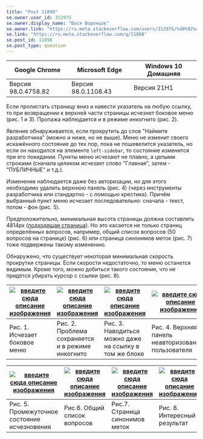 ```yaml
---
title: "Post 11898"
se.owner.user_id: 312975
se.owner.display_name: "Вася Воронцов"
se.owner.link: "https://ru.meta.stackoverflow.com/users/312975/%d0%92%d0%b0%d1%81%d1%8f-%d0%92%d0%be%d1%80%d0%be%d0%bd%d1%86%d0%be%d0%b2"
se.link: "https://ru.meta.stackoverflow.com/q/11898"
se.post_id: 11898
se.post_type: question
---
```

<div class="s-table-container">
<table class="s-table">
<thead>
<tr>
<th>Google Chrome</th>
<th>Microsoft Edge</th>
<th>Windows 10 Домашняя</th>
</tr>
</thead>
<tbody>
<tr>
<td>Версия 98.0.4758.82</td>
<td>Версия 98.0.1108.43</td>
<td>Версия 21H1</td>
</tr>
</tbody>
</table>
</div>
<p>Если пролистать страницу вниз и навести указатель на любую ссылку, то при возвращении к верхней части страницы исчезнет боковое меню (рис. 1 и 3). Пропажа наблюдается и в режиме инкогнито (рис. 2).</p>
<p>Явление обнаруживается, если прокрутить до слов &quot;Наймите разработчика&quot; (можно и ниже, но не выше). Меню не изменит своего искажённого состояние до тех пор, пока не пошевелится указатель, но если он находился на элементе <code>left-sidebar</code>, то состояние изменится при его покидании. Пункты меню исчезают не плавно, а целыми строками (сначала целиком исчезает слово &quot;Главная&quot;, затем - &quot;ПУБЛИЧНЫЕ&quot; и т.д.).</p>
<p>Изменение наблюдается даже без авторизации, но для этого необходимо удалить верхнюю панель (рис. 4) (через инструменты разработчика или стандартно - с помощью крестика). Причём выбранный пункт меню исчезает последовательно: сначала - текст, потом - фон (рис. 5).</p>
<p>Предположительно, минимальная высота страницы должна составлять 4814px (<a href="https://ru.meta.stackoverflow.com/tags/synonyms">подходящая страница</a>). Но это касается не только страниц определённых вопросов, например, общий список вопросов (50 вопросов на странице) (рис. 6) или страница синонимов меток (рис. 7) тоже подвержены такому изменению.</p>
<p>Обнаружено, что существует некоторая минимальная скорость прокрутки страницы. Если скорости недостаточно, то меню останется видимым. Кроме того, можно добиться такого состояния, что не придётся убирать курсор с ссылки (рис. 8).</p>
<div class="s-table-container">
<table class="s-table">
<thead>
<tr>
<th><a href="https://i.stack.imgur.com/HxtES.gif" rel="nofollow noreferrer"><img src="https://i.stack.imgur.com/HxtES.gif" alt="введите сюда описание изображения" /></a></th>
<th><a href="https://i.stack.imgur.com/e2f5v.png" rel="nofollow noreferrer"><img src="https://i.stack.imgur.com/e2f5v.png" alt="введите сюда описание изображения" /></a></th>
<th><a href="https://i.stack.imgur.com/G8S8i.gif" rel="nofollow noreferrer"><img src="https://i.stack.imgur.com/G8S8i.gif" alt="введите сюда описание изображения" /></a></th>
<th><a href="https://i.stack.imgur.com/deloG.png" rel="nofollow noreferrer"><img src="https://i.stack.imgur.com/deloG.png" alt="введите сюда описание изображения" /></a></th>
</tr>
</thead>
<tbody>
<tr>
<td>Рис. 1. Исчезает боковое меню</td>
<td>Рис. 2. Проблема сохраняется и в режиме инкогнито</td>
<td>Рис. 3. Наводиться можно даже на ссылку в том же блоке</td>
<td>Рис. 4. Верхняя панель неавторизованного пользователя</td>
</tr>
</tbody>
</table>
</div><div class="s-table-container">
<table class="s-table">
<thead>
<tr>
<th><a href="https://i.stack.imgur.com/ZlOFZ.png" rel="nofollow noreferrer"><img src="https://i.stack.imgur.com/ZlOFZ.png" alt="введите сюда описание изображения" /></a></th>
<th><a href="https://i.stack.imgur.com/fjdW1.png" rel="nofollow noreferrer"><img src="https://i.stack.imgur.com/fjdW1.png" alt="введите сюда описание изображения" /></a></th>
<th><a href="https://i.stack.imgur.com/44PJD.png" rel="nofollow noreferrer"><img src="https://i.stack.imgur.com/44PJD.png" alt="введите сюда описание изображения" /></a></th>
<th><a href="https://i.stack.imgur.com/lApl3.gif" rel="nofollow noreferrer"><img src="https://i.stack.imgur.com/lApl3.gif" alt="введите сюда описание изображения" /></a></th>
</tr>
</thead>
<tbody>
<tr>
<td>Рис. 5. Промежуточное состояние исчезновения</td>
<td>Рис.6. Общий список вопросов</td>
<td>Рис.7. Страница синонимов меток</td>
<td>Рис. 8. Интересный результат</td>
</tr>
</tbody>
</table>
</div>